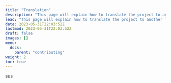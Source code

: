 ```yaml
---
title: "Translation"
description: "This page will explain how to translate the project to another languages"
lead: "This page will explain how to translate the project to another languages"
date: 2023-05-31T22:03:52Z
lastmod: 2023-05-31T22:03:52Z
draft: false
images: []
menu:
  docs:
    parent: "contributing"
weight: 2
toc: true
---
```


sus

